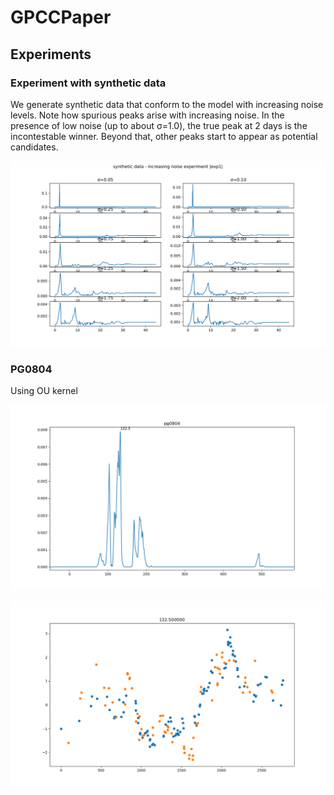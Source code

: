 # GPCCPaper


## Experiments

### Experiment with synthetic data

We generate synthetic data  that conform to the model with increasing noise levels. Note how spurious peaks arise with increasing noise. In the presence of low noise (up to about σ=1.0), the true peak at 2 days is the incontestable winner. Beyond that, other peaks start to appear as potential candidates.

![exp1](results/Synthetic/exp1_results.svg)


### PG0804

Using OU kernel

![PG0804](results/PG/pg0804_delays.png)

![PG0804](results/PG/pg0804_aligned_132.5.png)




